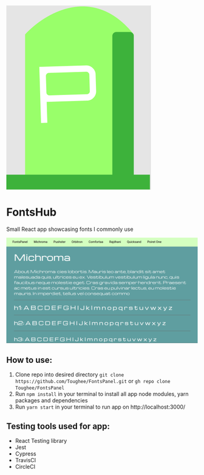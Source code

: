 ![App logo](./public/img/panel_logo.png)

# FontsHub

Small React app showcasing fonts I commonly use

![Splash page](./public/img/fontspanel_splash.png)

## How to use:

1. Clone repo into desired directory `git clone https://github.com/Toughee/FontsPanel.git` or `gh repo clone Toughee/FontsPanel`
2. Run `npm install` in your terminal to install all app node modules, yarn packages and dependencies
3. Run `yarn start` in your terminal to run app on http://localhost:3000/

## Testing tools used for app:

-   React Testing library
-   Jest
-   Cypress
-   TravisCI
-   CircleCI
